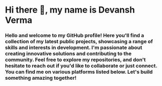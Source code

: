 <h1>Hi there 👋, my name is Devansh Verma</h1>
<h3>Hello and welcome to my GitHub profile! Here you'll find a collection of my latest public projects, showcasing a range of skills and interests in development. I'm passionate about creating innovative solutions and contributing to the community. Feel free to explore my repositories, and don't hesitate to reach out if you'd like to collaborate or just connect. You can find me on various platforms listed below. Let's build something amazing together!</h3>
